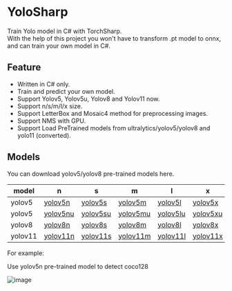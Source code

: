 # YoloSharp

Train Yolo model in C# with TorchSharp. </br>
With the help of this project you won't have to transform .pt model to onnx, and can train your own model in C#.

## Feature

- Written in C# only.
- Train and predict your own model.
- Support Yolov5, Yolov5u, Yolov8 and Yolov11 now.
- Support n/s/m/l/x size.
- Support LetterBox and Mosaic4 method for preprocessing images.
- Support NMS with GPU.
- Support Load PreTrained models from ultralytics/yolov5/yolov8 and yolo11 (converted).


## Models

You can download yolov5/yolov8 pre-trained models here.

| model | n| s | m | l | x |
| --- | ----------- | ----------- | ----------- | ----------- | ----------- |
| yolov5 | [yolov5n](https://github.com/IntptrMax/YoloSharp/releases/download/v1.0.4/Yolov5n.bin) | [yolov5s](https://github.com/IntptrMax/YoloSharp/releases/download/v1.0.4/Yolov5s.bin) | [yolov5m](https://github.com/IntptrMax/YoloSharp/releases/download/v1.0.4/Yolov5m.bin) | [yolov5l](https://github.com/IntptrMax/YoloSharp/releases/download/v1.0.4/Yolov5l.bin) | [yolov5x](https://github.com/IntptrMax/YoloSharp/releases/download/v1.0.4/Yolov5x.bin) |
| yolov5 | [yolov5nu](https://github.com/IntptrMax/YoloSharp/releases/download/v1.0.4/Yolov5nu.bin) | [yolov5su](https://github.com/IntptrMax/YoloSharp/releases/download/v1.0.4/Yolov5su.bin) | [yolov5mu](https://github.com/IntptrMax/YoloSharp/releases/download/v1.0.4/Yolov5mu.bin) | [yolov5lu](https://github.com/IntptrMax/YoloSharp/releases/download/v1.0.4/Yolov5lu.bin) | [yolov5xu](https://github.com/IntptrMax/YoloSharp/releases/download/v1.0.4/Yolov5xu.bin) |
| yolov8 | [yolov8n](https://github.com/IntptrMax/YoloSharp/releases/download/v1.0.4/Yolov8n.bin) | [yolov8s](https://github.com/IntptrMax/YoloSharp/releases/download/v1.0.4/Yolov8s.bin) | [yolov8m](https://github.com/IntptrMax/YoloSharp/releases/download/v1.0.4/Yolov8m.bin) | [yolov8l](https://github.com/IntptrMax/YoloSharp/releases/download/v1.0.4/Yolov8l.bin) | [yolov8x](https://github.com/IntptrMax/YoloSharp/releases/download/v1.0.4/Yolov8x.bin) |
| yolov11 | [yolov11n](https://github.com/IntptrMax/YoloSharp/releases/download/v1.0.4/Yolov11n.bin) | [yolov11s](https://github.com/IntptrMax/YoloSharp/releases/download/v1.0.4/Yolov11s.bin) | [yolov11m](https://github.com/IntptrMax/YoloSharp/releases/download/v1.0.4/Yolov11m.bin) | [yolov11l](https://github.com/IntptrMax/YoloSharp/releases/download/v1.0.4/Yolov11l.bin) | [yolov11x](https://github.com/IntptrMax/YoloSharp/releases/download/v1.0.4/Yolov11x.bin) |

For example:

Use yolov5n pre-trained model to detect coco128

![image](https://github.com/user-attachments/assets/d32f7805-9f98-4530-bda6-43630c765159)

